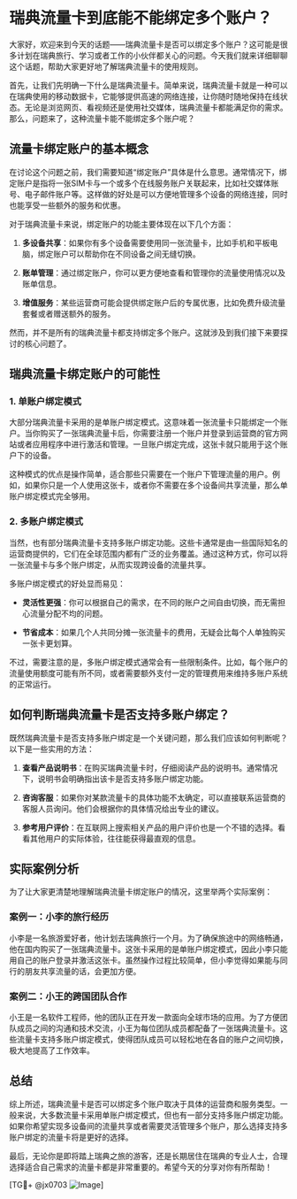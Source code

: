 # 瑞典流量卡到底能不能绑定多个账户？

大家好，欢迎来到今天的话题——瑞典流量卡是否可以绑定多个账户？这可能是很多计划在瑞典旅行、学习或者工作的小伙伴都关心的问题。今天我们就来详细聊聊这个话题，帮助大家更好地了解瑞典流量卡的使用规则。

首先，让我们先明确一下什么是瑞典流量卡。简单来说，瑞典流量卡就是一种可以在瑞典使用的移动数据卡，它能够提供高速的网络连接，让你随时随地保持在线状态。无论是浏览网页、看视频还是使用社交媒体，瑞典流量卡都能满足你的需求。那么，问题来了，这种流量卡能不能绑定多个账户呢？

## 流量卡绑定账户的基本概念

在讨论这个问题之前，我们需要知道“绑定账户”具体是什么意思。通常情况下，绑定账户是指将一张SIM卡与一个或多个在线服务账户关联起来，比如社交媒体账号、电子邮件账户等。这样做的好处是可以方便地管理多个设备的网络连接，同时也能享受一些额外的服务和优惠。

对于瑞典流量卡来说，绑定账户的功能主要体现在以下几个方面：

1. **多设备共享**：如果你有多个设备需要使用同一张流量卡，比如手机和平板电脑，绑定账户可以帮助你在不同设备之间无缝切换。
   
2. **账单管理**：通过绑定账户，你可以更方便地查看和管理你的流量使用情况以及账单信息。

3. **增值服务**：某些运营商可能会提供绑定账户后的专属优惠，比如免费升级流量套餐或者赠送额外的服务。

然而，并不是所有的瑞典流量卡都支持绑定多个账户。这就涉及到我们接下来要探讨的核心问题了。

## 瑞典流量卡绑定账户的可能性

### 1. 单账户绑定模式

大部分瑞典流量卡采用的是单账户绑定模式。这意味着一张流量卡只能绑定一个账户。当你购买了一张瑞典流量卡后，你需要注册一个账户并登录到运营商的官方网站或者应用程序中进行激活和管理。一旦账户绑定完成，这张卡就只能用于这个账户下的设备。

这种模式的优点是操作简单，适合那些只需要在一个账户下管理流量的用户。例如，如果你只是一个人使用这张卡，或者你不需要在多个设备间共享流量，那么单账户绑定模式完全够用。

### 2. 多账户绑定模式

当然，也有部分瑞典流量卡支持多账户绑定功能。这些卡通常是由一些国际知名的运营商提供的，它们在全球范围内都有广泛的业务覆盖。通过这种方式，你可以将一张流量卡与多个账户绑定，从而实现跨设备的流量共享。

多账户绑定模式的好处显而易见：

- **灵活性更强**：你可以根据自己的需求，在不同的账户之间自由切换，而无需担心流量分配不均的问题。
  
- **节省成本**：如果几个人共同分摊一张流量卡的费用，无疑会比每个人单独购买一张卡更划算。

不过，需要注意的是，多账户绑定模式通常会有一些限制条件。比如，每个账户的流量使用额度可能有所不同，或者需要额外支付一定的管理费用来维持多账户系统的正常运行。

## 如何判断瑞典流量卡是否支持多账户绑定？

既然瑞典流量卡是否支持多账户绑定是一个关键问题，那么我们应该如何判断呢？以下是一些实用的方法：

1. **查看产品说明书**：在购买瑞典流量卡时，仔细阅读产品的说明书。通常情况下，说明书会明确指出该卡是否支持多账户绑定功能。

2. **咨询客服**：如果你对某款流量卡的具体功能不太确定，可以直接联系运营商的客服人员询问。他们会根据你的具体情况给出专业的建议。

3. **参考用户评价**：在互联网上搜索相关产品的用户评价也是一个不错的选择。看看其他用户的实际体验，往往能获得最直观的信息。

## 实际案例分析

为了让大家更清楚地理解瑞典流量卡绑定账户的情况，这里举两个实际案例：

### 案例一：小李的旅行经历

小李是一名旅游爱好者，他计划去瑞典旅行一个月。为了确保旅途中的网络畅通，他在国内购买了一张瑞典流量卡。这张卡采用的是单账户绑定模式，因此小李只能用自己的账户登录并激活这张卡。虽然操作过程比较简单，但小李觉得如果能与同行的朋友共享流量的话，会更加方便。

### 案例二：小王的跨国团队合作

小王是一名软件工程师，他的团队正在开发一款面向全球市场的应用。为了方便团队成员之间的沟通和技术交流，小王为每位团队成员都配备了一张瑞典流量卡。这些流量卡支持多账户绑定模式，使得团队成员可以轻松地在各自的账户之间切换，极大地提高了工作效率。

## 总结

综上所述，瑞典流量卡是否可以绑定多个账户取决于具体的运营商和服务类型。一般来说，大多数流量卡采用单账户绑定模式，但也有一部分支持多账户绑定功能。如果你希望实现多设备间的流量共享或者需要灵活管理多个账户，那么选择支持多账户绑定的流量卡将是更好的选择。

最后，无论你是即将踏上瑞典之旅的游客，还是长期居住在瑞典的专业人士，合理选择适合自己需求的流量卡都是非常重要的。希望今天的分享对你有所帮助！

[TG💪+ @jx0703 ![Image](https://github.com/user-attachments/assets/dbca1d08-cadb-493c-b0ec-ad6f7a83f270)]